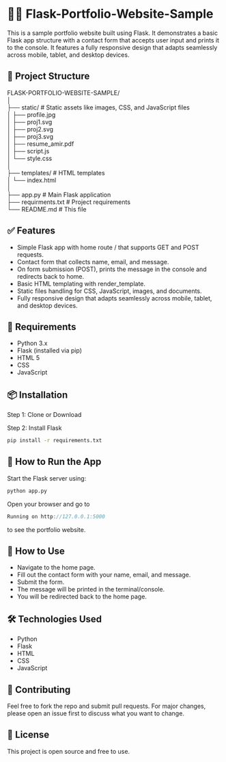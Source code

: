 # 🧑‍💻 Flask-Portfolio-Website-Sample

This is a sample portfolio website built using Flask. It demonstrates a basic Flask app structure with a contact form that accepts user input and prints it to the console. It features a fully responsive design that adapts seamlessly across mobile, tablet, and desktop devices.

## 📁 Project Structure

FLASK-PORTFOLIO-WEBSITE-SAMPLE/                                                                                    
│                                                                                                                            
├── static/ # Static assets like images, CSS, and JavaScript files                                                                                             
│ ├── profile.jpg                                                                                                                                                
│ ├── proj1.svg                                                                                                                                                 
│ ├── proj2.svg    
│ ├── proj3.svg                                                                                                                                                           
│ ├── resume_amir.pdf                                                                                                                                                    
│ ├── script.js                                                                                                                                                       
│ └── style.css                                                                                                                                                          
│                                                                                                                                                                        
├── templates/ # HTML templates                                                                                                                                           
│ └── index.html                                                                                                                                                          
│                                                                                                                                                                         
├── app.py # Main Flask application                                                                                                                                          
├── requirments.txt # Project requirements                                                                                                                                    
└── README.md # This file                                                                                                                                                    

## ✅ Features

- Simple Flask app with home route / that supports GET and POST requests.
- Contact form that collects name, email, and message.
- On form submission (POST), prints the message in the console and redirects back to home.
- Basic HTML templating with render_template.
- Static files handling for CSS, JavaScript, images, and documents.
- Fully responsive design that adapts seamlessly across mobile, tablet, and desktop devices.

## 🔧 Requirements

- Python 3.x
- Flask (installed via pip)
- HTML 5
- CSS
- JavaScript

## 📦 Installation
Step 1: Clone or Download

Step 2: Install Flask

```bash
pip install -r requirements.txt
```

## 🚀 How to Run the App
Start the Flask server using:

```bash
python app.py
```

Open your browser and go to
```csharp
Running on http://127.0.0.1:5000
```
to see the portfolio website.

## 🧪 How to Use
- Navigate to the home page.
- Fill out the contact form with your name, email, and message.
- Submit the form.
- The message will be printed in the terminal/console.
- You will be redirected back to the home page.

## 🛠 Technologies Used
* Python
* Flask
* HTML
* CSS
* JavaScript

## 🤝 Contributing
Feel free to fork the repo and submit pull requests. For major changes, please open an issue first to discuss what you want to change.

## 📜 License
This project is open source and free to use.
